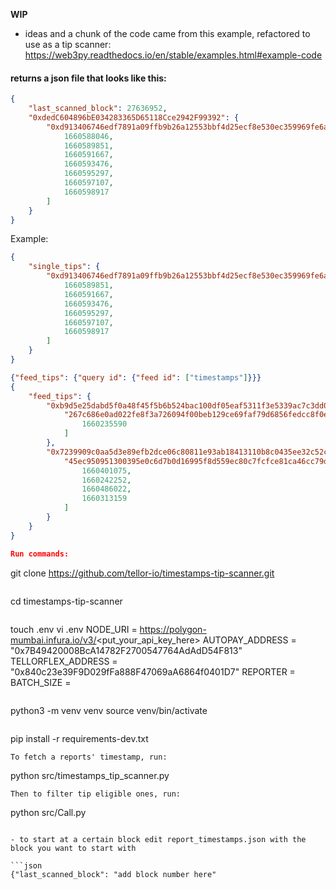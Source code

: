 ****WIP****

- ideas and a chunk of the code came from this example, refactored to use as a tip scanner:
https://web3py.readthedocs.io/en/stable/examples.html#example-code

#### returns a json file that looks like this:
```json
{
    "last_scanned_block": 27636952,
    "0xdedC604896bE034283365D65118Cce2942F99392": {
        "0xd913406746edf7891a09ffb9b26a12553bbf4d25ecf8e530ec359969fe6a7a9c": [
            1660588046,
            1660589851,
            1660591667,
            1660593476,
            1660595297,
            1660597107,
            1660598917
        ]
    }
}
```

Example: 
```json
{
    "single_tips": {
        "0xd913406746edf7891a09ffb9b26a12553bbf4d25ecf8e530ec359969fe6a7a9c": [
            1660589851,
            1660591667,
            1660593476,
            1660595297,
            1660597107,
            1660598917
        ]
    }
}
```
```json
{"feed_tips": {"query id": {"feed id": ["timestamps"]}}}
{
    "feed_tips": {
        "0xb9d5e25dabd5f0a48f45f5b6b524bac100df05eaf5311f3e5339ac7c3dd0a37e": {
            "267c686e0ad022fe8f3a726094f00beb129ce69faf79d6856fedcc8f0e5cd14b": [ 
                1660235590
            ]
        },
        "0x7239909c0aa5d3e89efb2dce06c80811e93ab18413110b8c0435ee32c52cc4fb": {
            "45ec950951300395e0c6d7b0d16995f8d559ec80c7fcfce81ca46cc79da23eb6": [
                1660401075,
                1660242252,
                1660486022,
                1660313159
            ]
        }
    }
}

Run commands:
```
git clone https://github.com/tellor-io/timestamps-tip-scanner.git
```
```
cd timestamps-tip-scanner
```
```
touch .env
vi .env
NODE_URI = https://polygon-mumbai.infura.io/v3/<put_your_api_key_here>
AUTOPAY_ADDRESS = "0x7B49420008BcA14782F2700547764AdAdD54F813"
TELLORFLEX_ADDRESS = "0x840c23e39F9D029fFa888F47069aA6864f0401D7"
REPORTER = <wallet address>
BATCH_SIZE = <scan batch size number>
```
```
python3 -m venv venv
source venv/bin/activate
```
```
pip install -r requirements-dev.txt
```
To fetch a reports' timestamp, run:
```
python src/timestamps_tip_scanner.py
```
Then to filter tip eligible ones, run:
```
python src/Call.py
```

- to start at a certain block edit report_timestamps.json with the block you want to start with
  
```json
{"last_scanned_block": "add block number here"
```

